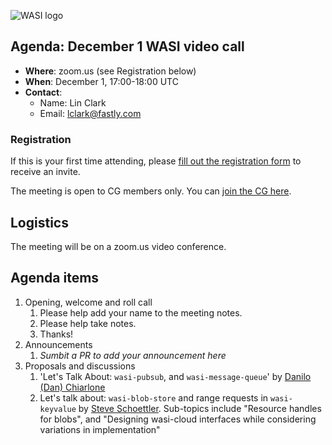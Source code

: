 ![WASI logo](https://raw.githubusercontent.com/WebAssembly/WASI/main/WASI.png)

## Agenda: December 1 WASI video call

- **Where**: zoom.us (see Registration below)
- **When**: December 1, 17:00-18:00 UTC
- **Contact**:
  - Name: Lin Clark
  - Email: lclark@fastly.com

### Registration

If this is your first time attending, please [fill out the registration form](https://docs.google.com/forms/d/e/1FAIpQLSdpO6Lp2L_dZ2_oiDgzjKx7pb7s2YYHjeSIyfHWZZGSKoZKWQ/viewform?usp=sf_link) to receive an invite.

The meeting is open to CG members only. You can [join the CG here](https://www.w3.org/community/webassembly/).

## Logistics

The meeting will be on a zoom.us video conference.

## Agenda items

1. Opening, welcome and roll call
    1. Please help add your name to the meeting notes.
    1. Please help take notes.
    1. Thanks!
1. Announcements
    1. _Sumbit a PR to add your announcement here_
1. Proposals and discussions
    1. 'Let's Talk About: `wasi-pubsub`, and `wasi-message-queue`' by [Danilo (Dan) Chiarlone](https://github.com/danbugs)
    2. Let's talk about: `wasi-blob-store` and range requests in `wasi-keyvalue` by [Steve Schoettler](https://github.com/stevelr). Sub-topics include "Resource handles for blobs", and "Designing wasi-cloud interfaces while considering variations in implementation"
